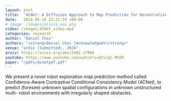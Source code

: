 ```yaml
---
layout: post
title:  "4CNet: A Diffusion Approach to Map Prediction for Decentralized Multi-Robot Exploration"
date:   2024-05-10 22:21:59 +00:00
# image: /images/olivia_nav.png
video: /images/4CNet_video.mp4
categories: research
author: "Daniel Choi"
authors: "<strong>Daniel Choi (Acknowledged)</strong>"
venue: "arXiv (Submitted), 2024"
arxiv: https://arxiv.org/abs/2402.17904
youtube: https://www.youtube.com/watch?v=QtviqC-MtEM
paper: "/pdfs/4cnetpdf.pdf"
---
```

We present a novel robot exploration map prediction method called Confidence-Aware Contrastive Conditional Consistency Model (4CNet), to predict (foresee) unknown spatial configurations in unknown unstructured multi- robot environments with irregularly shaped obstacles.